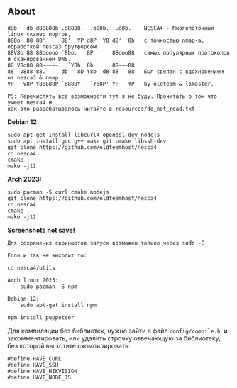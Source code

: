 ## About
```
d8b   db d88888b .d8888.  .o88b.  .d8b.    NESCA4 - Многопоточный linux сканер портов,
888o  88 88'     88'  YP d8P  Y8 d8' `8b   с точностью nmap-а, обработкой nesca3 брутфорсом
88V8o 88 88ooooo `8bo.   8P      88ooo88   самых популярных протоколов и сканированием DNS.
88 V8o88 88~~~~~   `Y8b. 8b      88~~~88    
88  V888 88.     db   8D Y8b  d8 88   88   Был сделан с вдохновением от nesca3 & nmap.
VP   V8P Y88888P `8888Y'  `Y88P' YP   YP   by oldteam & lomaster.
```
```
PS: Перечислять все возможности тут я не буду. Прочитать о том что умеет nesca4 и
как это разрабатывалось читайте в resources/do_not_read.txt
```

**Debian 12:**  
```
sudo apt-get install libcurl4-openssl-dev nodejs
sudo apt install gcc g++ make git cmake libssh-dev
git clone https://github.com/oldteamhost/nesca4
cd nesca4
cmake .
make -j12
```

**Arch 2023:**  
```
sudo pacman -S curl cmake nodejs
git clone https://github.com/oldteamhost/nesca4
cd nesca4
cmake .
make -j12
```

**Screenshots not save!**
```
Для сохранения скриншотов запуск возможен только через sudo -E
```

```
Если и так не выходит то:

cd nesca4/utils

Arch linux 2023:
    sudo pacman -S npm

Debian 12:
    sudo apt-get install npm

npm install puppeteer
```

Для компиляции без библиотек, нужно зайти в файл `config/compile.h`, и закомментировать, или удалить строчку отвечающую за библиотеку, без которой вы хотите скомпилировать:

``` с++
#define HAVE_CURL
#define HAVE_SSH
#define HAVE_HIKVISION
#define HAVE_NODE_JS
```
